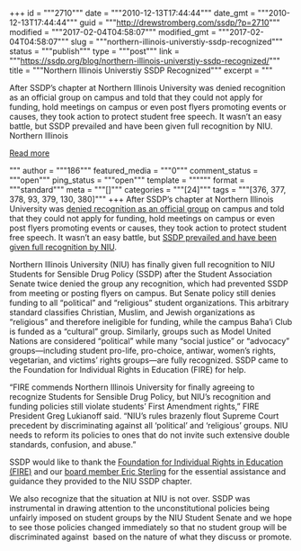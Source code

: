 +++
id = """2710"""
date = """2010-12-13T17:44:44"""
date_gmt = """2010-12-13T17:44:44"""
guid = """http://drewstromberg.com/ssdp/?p=2710"""
modified = """2017-02-04T04:58:07"""
modified_gmt = """2017-02-04T04:58:07"""
slug = """northern-illinois-universtiy-ssdp-recognized"""
status = """publish"""
type = """post"""
link = """https://ssdp.org/blog/northern-illinois-universtiy-ssdp-recognized/"""
title = """Northern Illinois Universtiy SSDP Recognized"""
excerpt = """<p>After SSDP&#8217;s chapter at Northern Illinois University was denied recognition as an official group on campus and told that they could not apply for funding, hold meetings on campus or even post flyers promoting events or causes, they took action to protect student free speech. It wasn&#8217;t an easy battle, but SSDP prevailed and have been given full recognition by NIU. Northern Illinois</p>
<div class="h10"></div>
<p><a class="more-link2 flat" href="https://ssdp.org/blog/northern-illinois-universtiy-ssdp-recognized/">Read more</a></p>
"""
author = """186"""
featured_media = """0"""
comment_status = """open"""
ping_status = """open"""
template = """"""
format = """standard"""
meta = """[]"""
categories = """[24]"""
tags = """[376, 377, 378, 93, 379, 130, 380]"""
+++
After SSDP&#8217;s chapter at Northern Illinois University was <a href="http://daregeneration.blogspot.com/2010/12/northern-illinois-university-student.html">denied recognition as an official group</a> on campus and told that they could not apply for funding, hold meetings on campus or even post flyers promoting events or causes, they took action to protect student free speech. It wasn&#8217;t an easy battle, but <a href="http://thefire.org/article/12603.html" target="_blank">SSDP prevailed and have been given full recognition by NIU</a>.



Northern Illinois University (NIU) has finally given full recognition to NIU Students for Sensible Drug Policy (SSDP) after the Student Association Senate twice denied the group any recognition, which had prevented SSDP from meeting or posting flyers on campus. But Senate policy still denies funding to all &#8220;political&#8221; and &#8220;religious&#8221; student organizations. This arbitrary standard classifies Christian, Muslim, and Jewish organizations as &#8220;religious&#8221; and therefore ineligible for funding, while the campus Baha&#8217;i Club is funded as a &#8220;cultural&#8221; group. Similarly, groups such as Model United Nations are considered &#8220;political&#8221; while many &#8220;social justice&#8221; or &#8220;advocacy&#8221; groups—including student pro-life, pro-choice, antiwar, women&#8217;s rights, vegetarian, and victims&#8217; rights groups—are fully recognized. SSDP came to the Foundation for Individual Rights in Education (FIRE) for help.



&#8220;FIRE commends Northern Illinois University for finally agreeing to recognize Students for Sensible Drug Policy, but NIU&#8217;s recognition and funding policies still violate students&#8217; First Amendment rights,&#8221; FIRE President Greg Lukianoff said. &#8220;NIU&#8217;s rules brazenly flout Supreme Court precedent by discriminating against all ‘political&#8217; and ‘religious&#8217; groups. NIU needs to reform its policies to ones that do not invite such extensive double standards, confusion, and abuse.&#8221;



SSDP would like to thank the <a href="http://thefire.org/">Foundation for Individual Rights in Education (FIRE)</a> and our <a href="http://justiceanddrugs.blogspot.com/">board member Eric Sterling</a> for the essential assistance and guidance they provided to the NIU SSDP chapter.



We also recognize that the situation at NIU is not over. SSDP was instrumental in drawing attention to the unconstitutional policies being unfairly imposed on student groups by the NIU Student Senate and we hope to see those policies changed immediately so that no student group will be discriminated against  based on the nature of what they discuss or promote.
